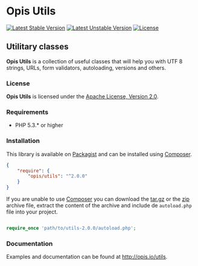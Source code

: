 Opis Utils
=========
[![Latest Stable Version](https://poser.pugx.org/opis/utils/version.png)](https://packagist.org/packages/opis/utils)
[![Latest Unstable Version](https://poser.pugx.org/opis/utils/v/unstable.png)](//packagist.org/packages/opis/utils)
[![License](https://poser.pugx.org/opis/utils/license.png)](https://packagist.org/packages/opis/utils)

Utilitary classes
--------------
**Opis Utils** is a collection of useful classes that will help you
with UTF 8 strings, URLs, form validators, autoloading, versions and others. 

### License

**Opis Utils** is licensed under the [Apache License, Version 2.0](http://www.apache.org/licenses/LICENSE-2.0). 

### Requirements

* PHP 5.3.* or higher

### Installation

This library is available on [Packagist](https://packagist.org/packages/opis/utils) and can be installed using [Composer](http://getcomposer.org).

```json
{
    "require": {
        "opis/utils": "^2.0.0"
    }
}
```

If you are unable to use [Composer](http://getcomposer.org) you can download the
[tar.gz](https://github.com/opis/utils/archive/2.0.0.tar.gz) or the [zip](https://github.com/opis/utils/archive/2.0.0.zip)
archive file, extract the content of the archive and include de `autoload.php` file into your project. 

```php

require_once 'path/to/utils-2.0.0/autoload.php';

```

### Documentation

Examples and documentation can be found at http://opis.io/utils.
